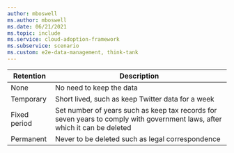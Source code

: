 ```yaml
---
author: mboswell
ms.author: mboswell
ms.date: 06/21/2021
ms.topic: include
ms.service: cloud-adoption-framework
ms.subservice: scenario
ms.custom: e2e-data-management, think-tank
---
```


| Retention | Description |
|---|---|
| None | No need to keep the data |
| Temporary  | Short lived, such as keep Twitter data for a week |
| Fixed period | Set number of years such as keep tax records for seven years to comply with government laws, after which it can be deleted |
| Permanent | Never to be deleted such as legal correspondence |
